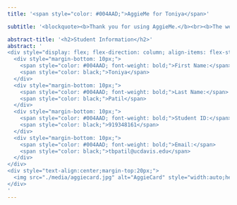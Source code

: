 ```yaml
---
title: '<span style="color: #004AAD;">AggieMe for Toniya</span>'

subtitle: '<blockquote><b>Thank you for using AggieMe.</b><br><b>The website source is hosted</b><br><a href="https://github.com/tbpatil/aggieme-template">on github</a>.</blockquote>'

abstract-title: '<h2>Student Information</h2>'
abstract: '
<div style="display: flex; flex-direction: column; align-items: flex-start;">
  <div style="margin-bottom: 10px;">
    <span style="color: #004AAD; font-weight: bold;">First Name:</span>
    <span style="color: black;">Toniya</span>
  </div>
  <div style="margin-bottom: 10px;">
    <span style="color: #004AAD; font-weight: bold;">Last Name:</span>
    <span style="color: black;">Patil</span>
  </div>
  <div style="margin-bottom: 10px;">
    <span style="color: #004AAD; font-weight: bold;">Student ID:</span>
    <span style="color: black;">919348161</span>
  </div>
  <div style="margin-bottom: 10px;">
    <span style="color: #004AAD; font-weight: bold;">Email:</span>
    <span style="color: black;">tbpatil@ucdavis.edu</span>
  </div>
</div>
<div style="text-align:center;margin-top:20px;">
  <img src="./media/aggiecard.jpg" alt="AggieCard" style="width:auto;height:3in;"/>
</div>
'
---
```



